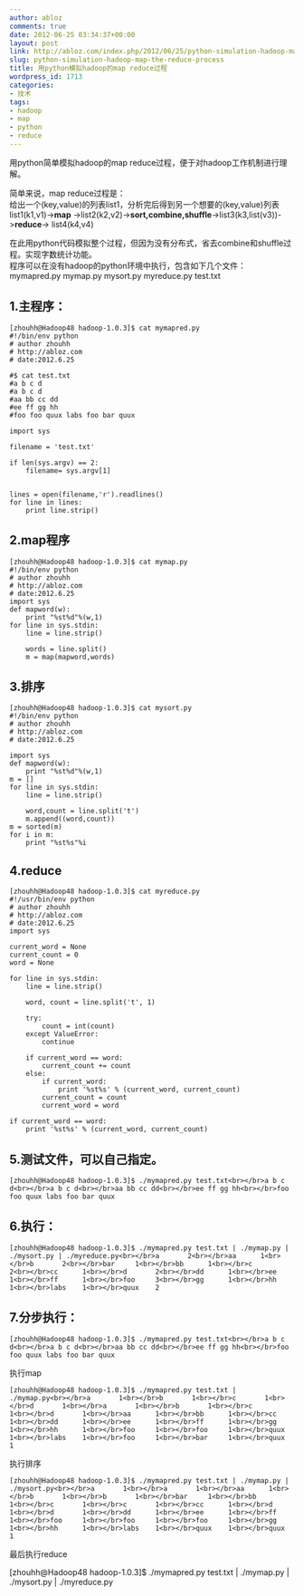 ```yaml
---
author: abloz
comments: true
date: 2012-06-25 03:34:37+00:00
layout: post
link: http://abloz.com/index.php/2012/06/25/python-simulation-hadoop-map-the-reduce-process/
slug: python-simulation-hadoop-map-the-reduce-process
title: 用python模拟hadoop的map reduce过程
wordpress_id: 1713
categories:
- 技术
tags:
- hadoop
- map
- python
- reduce
---
```


用python简单模拟hadoop的map reduce过程，便于对hadoop工作机制进行理解。

简单来说，map reduce过程是：  
给出一个(key,value)的列表list1，分析完后得到另一个想要的(key,value)列表  
list1(k1,v1)->**map** ->list2(k2,v2)->**sort,combine,shuffle**->list3(k3,list(v3))->**reduce**-> list4(k4,v4)

在此用python代码模拟整个过程，但因为没有分布式，省去combine和shuffle过程。实现字数统计功能。  
程序可以在没有hadoop的python环境中执行，包含如下几个文件：  
mymapred.py mymap.py mysort.py myreduce.py test.txt

## 1.主程序：
    
    [zhouhh@Hadoop48 hadoop-1.0.3]$ cat mymapred.py
    #!/bin/env python
    # author zhouhh
    # http://abloz.com
    # date:2012.6.25
    
    #$ cat test.txt
    #a b c d
    #a b c d
    #aa bb cc dd
    #ee ff gg hh
    #foo foo quux labs foo bar quux
    
    import sys
    
    filename = 'test.txt'
    
    if len(sys.argv) == 2:
        filename= sys.argv[1]
    
    
    lines = open(filename,'r').readlines()
    for line in lines:
        print line.strip()
    

## 2.map程序
    
    [zhouhh@Hadoop48 hadoop-1.0.3]$ cat mymap.py
    #!/bin/env python
    # author zhouhh
    # http://abloz.com
    # date:2012.6.25
    import sys
    def mapword(w):
        print "%st%d"%(w,1)
    for line in sys.stdin:
        line = line.strip()
    
        words = line.split()
        m = map(mapword,words)
    

## 3.排序
    
    [zhouhh@Hadoop48 hadoop-1.0.3]$ cat mysort.py
    #!/bin/env python
    # author zhouhh
    # http://abloz.com
    # date:2012.6.25
    
    import sys
    def mapword(w):
        print "%st%d"%(w,1)
    m = []
    for line in sys.stdin:
        line = line.strip()
    
        word,count = line.split('t')
        m.append((word,count))
    m = sorted(m)
    for i in m:
        print "%st%s"%i
    

## 4.reduce
    
    [zhouhh@Hadoop48 hadoop-1.0.3]$ cat myreduce.py
    #!/usr/bin/env python
    # author zhouhh
    # http://abloz.com
    # date:2012.6.25
    import sys
    
    current_word = None
    current_count = 0
    word = None
    
    for line in sys.stdin:
        line = line.strip()
    
        word, count = line.split('t', 1)
    
        try:
            count = int(count)
        except ValueError:
            continue
    
        if current_word == word:
            current_count += count
        else:
            if current_word:
                print '%st%s' % (current_word, current_count)
            current_count = count
            current_word = word
    
    if current_word == word:
        print '%st%s' % (current_word, current_count)
    
    

## 5.测试文件，可以自己指定。
    
    [zhouhh@Hadoop48 hadoop-1.0.3]$ ./mymapred.py test.txt<br></br>a b c d<br></br>a b c d<br></br>aa bb cc dd<br></br>ee ff gg hh<br></br>foo foo quux labs foo bar quux

## 6.执行：
    
    [zhouhh@Hadoop48 hadoop-1.0.3]$ ./mymapred.py test.txt | ./mymap.py | ./mysort.py | ./myreduce.py<br></br>a       2<br></br>aa      1<br></br>b       2<br></br>bar     1<br></br>bb      1<br></br>c       2<br></br>cc      1<br></br>d       2<br></br>dd      1<br></br>ee      1<br></br>ff      1<br></br>foo     3<br></br>gg      1<br></br>hh      1<br></br>labs    1<br></br>quux    2

## 7.分步执行：
    
    [zhouhh@Hadoop48 hadoop-1.0.3]$ ./mymapred.py test.txt<br></br>a b c d<br></br>a b c d<br></br>aa bb cc dd<br></br>ee ff gg hh<br></br>foo foo quux labs foo bar quux

执行map

  

    
    [zhouhh@Hadoop48 hadoop-1.0.3]$ ./mymapred.py test.txt | ./mymap.py<br></br>a       1<br></br>b       1<br></br>c       1<br></br>d       1<br></br>a       1<br></br>b       1<br></br>c       1<br></br>d       1<br></br>aa      1<br></br>bb      1<br></br>cc      1<br></br>dd      1<br></br>ee      1<br></br>ff      1<br></br>gg      1<br></br>hh      1<br></br>foo     1<br></br>foo     1<br></br>quux    1<br></br>labs    1<br></br>foo     1<br></br>bar     1<br></br>quux    1

执行排序

  

    
    [zhouhh@Hadoop48 hadoop-1.0.3]$ ./mymapred.py test.txt | ./mymap.py | ./mysort.py<br></br>a       1<br></br>a       1<br></br>aa      1<br></br>b       1<br></br>b       1<br></br>bar     1<br></br>bb      1<br></br>c       1<br></br>c       1<br></br>cc      1<br></br>d       1<br></br>d       1<br></br>dd      1<br></br>ee      1<br></br>ff      1<br></br>foo     1<br></br>foo     1<br></br>foo     1<br></br>gg      1<br></br>hh      1<br></br>labs    1<br></br>quux    1<br></br>quux    1

最后执行reduce

[zhouhh@Hadoop48 hadoop-1.0.3]$ ./mymapred.py test.txt | ./mymap.py | ./mysort.py | ./myreduce.py
